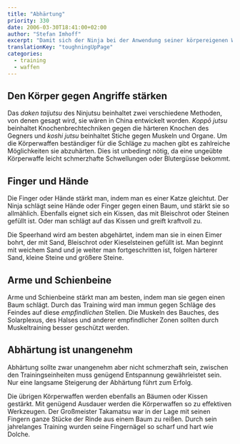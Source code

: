 ```yaml
---
title: "Abhärtung"
priority: 330
date: 2006-03-30T18:41:00+02:00
author: "Stefan Imhoff"
excerpt: "Damit sich der Ninja bei der Anwendung seiner körpereigenen Waffen nicht verletzte, trainierte er lange, um seine Körperteile abzuhärten. Dazu schlug er immer wieder und wieder gegen Bäume, oder rammte seine Hände in Sand, bis sie gegen Schmerzen unempfindlich waren."
translationKey: "toughningUpPage"
categories:
  - training
  - waffen
---
```


## Den Körper gegen Angriffe stärken

Das _daken taijutsu_ des Ninjutsu beinhaltet zwei verschiedene Methoden, von denen gesagt wird, sie wären in China entwickelt worden. _Koppō jutsu_ beinhaltet Knochenbrechtechniken gegen die härteren Knochen des Gegners und _koshi jutsu_ beinhaltet Stiche gegen Muskeln und Organe. Um die Körperwaffen beständiger für die Schläge zu machen gibt es zahlreiche Möglichkeiten sie abzuhärten. Dies ist unbedingt nötig, da eine ungeübte Körperwaffe leicht schmerzhafte Schwellungen oder Blutergüsse bekommt.

## Finger und Hände

Die Finger oder Hände stärkt man, indem man es einer Katze gleichtut. Der Ninja schlägt seine Hände oder Finger gegen einen Baum, und stärkt sie so allmählich. Ebenfalls eignet sich ein Kissen, das mit Bleischrot oder Steinen gefüllt ist. Oder man schlägt auf das Kissen und greift kraftvoll zu.

Die Speerhand wird am besten abgehärtet, indem man sie in einen Eimer bohrt, der mit Sand, Bleischrot oder Kieselsteinen gefüllt ist. Man beginnt mit weichem Sand und je weiter man fortgeschritten ist, folgen härterer Sand, kleine Steine und größere Steine.

## Arme und Schienbeine

Arme und Schienbeine stärkt man am besten, indem man sie gegen einen Baum schlägt. Durch das Training wird man immun gegen Schläge des Feindes auf diese _empfindlichen_ Stellen. Die Muskeln des Bauches, des Solarplexus, des Halses und anderer empfindlicher Zonen sollten durch Muskeltraining besser geschützt werden.

## Abhärtung ist unangenehm

Abhärtung sollte zwar unangenehm aber nicht schmerzhaft sein, zwischen den Trainingseinheiten muss genügend Entspannung gewährleistet sein. Nur eine langsame Steigerung der Abhärtung führt zum Erfolg.

Die übrigen Körperwaffen werden ebenfalls an Bäumen oder Kissen gestärkt. Mit genügend Ausdauer werden die Körperwaffen so zu effektiven Werkzeugen. Der Großmeister Takamatsu war in der Lage mit seinen Fingern ganze Stücke der Rinde aus einem Baum zu reißen. Durch sein jahrelanges Training wurden seine Fingernägel so scharf und hart wie Dolche.
